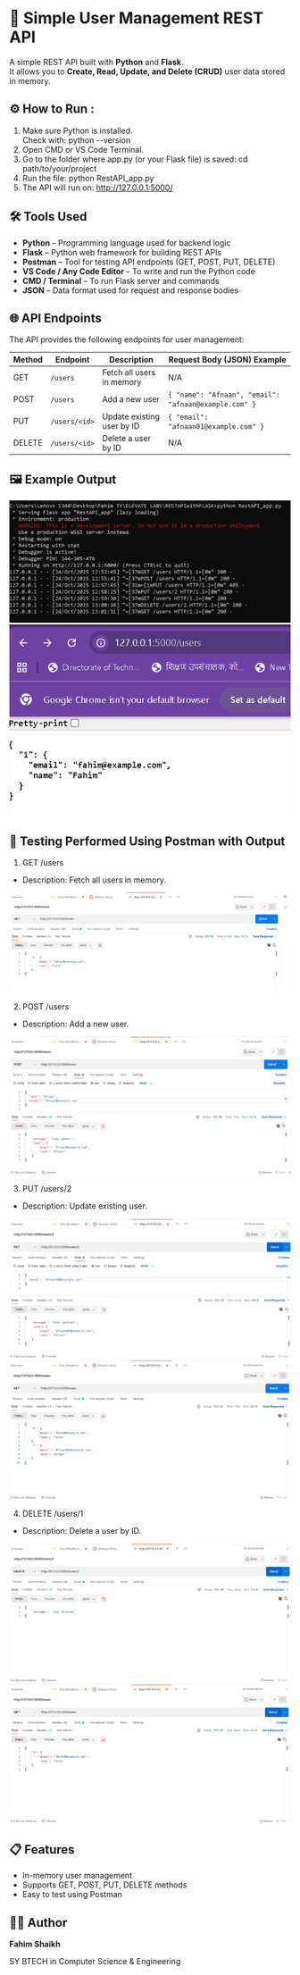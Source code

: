 # 🧮 Simple User Management REST API

A simple REST API built with **Python** and **Flask**.  
It allows you to **Create, Read, Update, and Delete (CRUD)** user data stored in memory.

## ⚙️ How to Run :
1. Make sure Python is installed.  
   Check with:
   python --version
2. Open CMD or VS Code Terminal.
3. Go to the folder where app.py (or your Flask file) is saved:
cd path/to/your/project
4. Run the file:
    python RestAPI_app.py
5. The API will run on:
    http://127.0.0.1:5000/

## 🛠️ Tools Used

- **Python** – Programming language used for backend logic  
- **Flask** – Python web framework for building REST APIs  
- **Postman** – Tool for testing API endpoints (GET, POST, PUT, DELETE)  
- **VS Code / Any Code Editor** – To write and run the Python code  
- **CMD / Terminal** – To run Flask server and commands  
- **JSON** – Data format used for request and response bodies


## 🌐 API Endpoints

The API provides the following endpoints for user management:

| Method | Endpoint        | Description                         | Request Body (JSON) Example |
|--------|----------------|-------------------------------------|-----------------------------|
| GET    | `/users`        | Fetch all users in memory           | N/A                         |
| POST   | `/users`        | Add a new user                      | `{ "name": "Afnaan", "email": "afnaan@example.com" }` |
| PUT    | `/users/<id>`   | Update existing user by ID          | `{ "email": "afnaan01@example.com" }` |
| DELETE | `/users/<id>`   | Delete a user by ID                 | N/A                         |

## 🖼️ Example Output
![CMD RUN](OUTPUT.png)
![WEBSITE](OUTPUT2.png)

## 🧪 Testing Performed Using Postman with Output
1. GET /users
- Description: Fetch all users in memory.

![GET METHOD](GET(output).png)

2. POST /users
- Description: Add a new user.

![POST METHOD](POST(output).png)

3. PUT /users/2
- Description: Update existing user.

![PUT METHOD](PUT(output).png)
![GET METHOD](GET(output2).png)

4. DELETE /users/1
- Description: Delete a user by ID.

![DELETE METHOD](DELETE(output).png)
![GET METHOD](GET(output3).png)

## 📋 Features
- In-memory user management
- Supports GET, POST, PUT, DELETE methods
- Easy to test using Postman

## 👨‍💻 Author
**Fahim Shaikh**  

SY BTECH in Computer Science & Engineering
